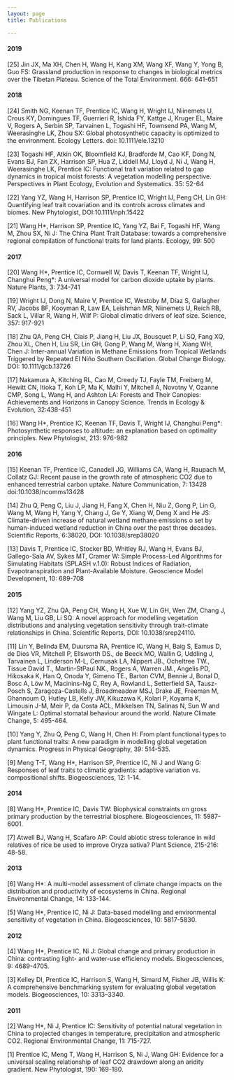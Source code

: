 ```yaml
---
layout: page
title: Publications

---
```


#### 2019

[25] Jin JX, Ma XH, Chen H, Wang H, Kang XM, Wang XF, Wang Y, Yong B, Guo FS: Grassland production in response to changes in biological metrics over the Tibetan Plateau. Science of the Total Environment. 666: 641-651

#### 2018

[24] Smith NG, Keenan TF, Prentice IC, Wang H, Wright IJ, Niinemets U, Crous KY, Domingues TF, Guerrieri R, Ishida FY, Kattge J, Kruger EL, Maire V, Rogers A, Serbin SP, Tarvainen L, Togashi HF, Townsend PA, Wang M, Weerasinghe LK, Zhou SX: Global photosynthetic capacity is optimized to the environment. Ecology Letters. doi: 10.1111/ele.13210

[23] Togashi HF, Atkin OK, Bloomfield KJ, Bradforde M, Cao KF, Dong N, Evans BJ, Fan ZX, Harrison SP, Hua Z, Liddell MJ, Lloyd J, Ni J, Wang H, Weerasinghe LK, Prentice IC: Functional trait variation related to gap dynamics in tropical moist forests: A vegetation modelling perspective. Perspectives in Plant Ecology, Evolution and Systematics. 35: 52-64

[22] Yang YZ, Wang H, Harrison SP, Prentice IC, Wright IJ, Peng CH, Lin GH: Quantifying leaf trait covariation and its controls across climates and biomes. New Phytologist, DOI:10.1111/nph.15422

[21] Wang H*, Harrison SP, Prentice IC, Yang YZ, Bai F, Togashi HF, Wang M, Zhou SX, Ni J: The China Plant Trait Database: towards a comprehensive regional compilation of functional traits for land plants. Ecology, 99: 500 

#### 2017

[20] Wang H*, Prentice IC, Cornwell W, Davis T, Keenan TF, Wright IJ, Changhui Peng*: A universal model for carbon dioxide uptake by plants. Nature Plants, 3: 734-741

[19] Wright IJ, Dong N, Maire V, Prentice IC, Westoby M, Díaz S, Gallagher RV, Jacobs BF, Kooyman R, Law EA, Leishman MR, Niinemets U, Reich RB, Sack L, Villar R, Wang H, Wilf P: Global climatic drivers of leaf size. Science, 357: 917-921 

[18] Zhu QA, Peng CH, Ciais P, Jiang H, Liu JX, Bousquet P, Li SQ, Fang XQ, Zhou XL, Chen H, Liu SR, Lin GH, Gong P, Wang M, Wang H, Xiang WH, Chen J: Inter-annual Variation in Methane Emissions from Tropical Wetlands Triggered by Repeated El Niño Southern Oscillation. Global Change Biology. DOI: 10.1111/gcb.13726 

[17] Nakamura A, Kitching RL, Cao M, Creedy TJ, Fayle TM, Freiberg M, Hewitt CN, Itioka T, Koh LP, Ma K, Malhi Y, Mitchell A, Novotny V, Ozanne CMP, Song L, Wang H, and Ashton LA: Forests and Their Canopies: Achievements and Horizons in Canopy Science. Trends in Ecology & Evolution, 32:438-451 

[16] Wang H*, Prentice IC, Keenan TF, Davis T, Wright IJ, Changhui Peng*: Photosynthetic responses to altitude: an explanation based on optimality principles. New Phytologist, 213: 976-982 

#### 2016

[15] Keenan TF, Prentice IC, Canadell JG, Williams CA, Wang H, Raupach M, Collatz GJ: Recent pause in the growth rate of atmospheric CO2 due to enhanced terrestrial carbon uptake. Nature Communication, 7: 13428 doi:10.1038/ncomms13428 

[14] Zhu Q, Peng C, Liu J, Jiang H, Fang X, Chen H, Niu Z, Gong P, Lin G, Wang M, Wang H, Yang Y, Chang J, Ge Y, Xiang W, Deng X and He JS: Climate-driven increase of natural wetland methane emissions o set by human-induced wetland reduction in China over the past three decades. Scientific Reports, 6:38020, DOI: 10.1038/srep38020 

[13] Davis T, Prentice IC, Stocker BD, Whitley RJ, Wang H, Evans BJ, Gallego-Sala AV, Sykes MT, Cramer W: Simple Process-Led Algorithms for Simulating Habitats (SPLASH v.1.0): Robust Indices of Radiation, Evapotranspiration and Plant-Available Moisture. Geoscience Model Development, 10: 689-708 

#### 2015

[12] Yang YZ, Zhu QA, Peng CH, Wang H, Xue W, Lin GH, Wen ZM, Chang J, Wang M, Liu GB, Li SQ: A novel approach for modelling vegetation distributions and analysing vegetation sensitivity through trait-climate relationships in China. Scientific Reports, DOI: 10.1038/srep24110.

[11] Lin Y, Belinda EM, Duursma RA, Prentice IC, Wang H, Baig S, Eamus D, de Dios VR, Mitchell P, Ellsworth DS., de Beeck MO, Wallin G, Uddling J, Tarvainen L, Linderson M-L, Cernusak LA, Nippert JB., Ocheltree TW., Tissue David T., Martin-StPaul NK., Rogers A, Warren JM., Angelis PD, Hikosaka K, Han Q, Onoda Y, Gimeno TE., Barton CVM, Bennie J, Bonal D, Bosc A, Löw M, Macinins-Ng C, Rey A, Rowland L, Setterfield SA, Tausz-Posch S, Zaragoza-Castells J, Broadmeadow MSJ, Drake JE, Freeman M, Ghannoum O, Hutley LB, Kelly JW, Kikuzawa K, Kolari P, Koyama K, Limousin J-M, Meir P, da Costa ACL, Mikkelsen TN, Salinas N, Sun W and Wingate L: Optimal stomatal behaviour around the world. Nature Climate Change, 5: 495-464. 

[10] Yang Y, Zhu Q, Peng C, Wang H, Chen H: From plant functional types to plant functional traits: A new paradigm in modelling global vegetation dynamics. Progress in Physical Geography, 39: 514-535. 

[9] Meng T-T, Wang H*, Harrison SP, Prentice IC, Ni J and Wang G: Responses of leaf traits to climatic gradients: adaptive variation vs. compositional shifts. Biogeosciences, 12: 1-14. 

#### 2014

[8] Wang H*, Prentice IC, Davis TW: Biophysical constraints on gross primary production by the terrestrial biosphere. Biogeosciences, 11: 5987-6001. 

[7] Atwell BJ, Wang H, Scafaro AP: Could abiotic stress tolerance in wild relatives of rice be used to improve Oryza sativa? Plant Science, 215-216: 48-58.

#### 2013

[6] Wang H*: A multi-model assessment of climate change impacts on the distribution and productivity of ecosystems in China. Regional Environmental Change, 14: 133-144. 

[5] Wang H*, Prentice IC, Ni J: Data-based modelling and environmental sensitivity of vegetation in China. Biogeosciences, 10: 5817-5830.

#### 2012

[4] Wang H*, Prentice IC, Ni J: Global change and primary production in China: contrasting light- and water-use efficiency models. Biogeosciences, 9: 4689-4705.

[3] Kelley DI, Prentice IC, Harrison S, Wang H, Simard M, Fisher JB, Willis K: A comprehensive benchmarking system for evaluating global vegetation models. Biogeosciences, 10: 3313–3340. 

#### 2011

[2] Wang H*, Ni J, Prentice IC: Sensitivity of potential natural vegetation in China to projected changes in temperature, precipitation and atmospheric CO2. Regional Environmental Change, 11: 715-727. 

[1] Prentice IC, Meng T, Wang H, Harrison S, Ni J, Wang GH: Evidence for a universal scaling relationship of leaf CO2 drawdown along an aridity gradient. New Phytologist, 190: 169-180. 